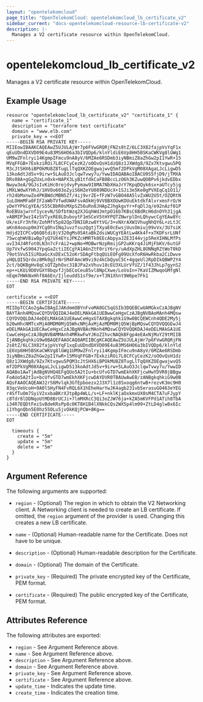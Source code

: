 ```yaml
---
layout: "opentelekomcloud"
page_title: "OpenTelekomCloud: opentelekomcloud_lb_certificate_v2"
sidebar_current: "docs-opentelekomcloud-resource-lb-certificate-v2"
description: |-
  Manages a V2 certificate resource within OpenTelekomCloud.
---
```


# opentelekomcloud\_lb\_certificate\_v2

Manages a V2 certificate resource within OpenTelekomCloud.

## Example Usage

```hcl
resource "opentelekomcloud_lb_certificate_v2" "certificate_1" {
  name = "certificate_1"
  description = "terraform test certificate"
  domain = "www.elb.com"
  private_key = <<EOT
-----BEGIN RSA PRIVATE KEY-----
MIIEowIBAAKCAQEAwZ5UJULAjWr7p6FVwGRQRjFN2s8tZ/6LC3X82fajpVsYqF1x
qEuUDndDXVD09E4u83MS6HO6a3bIVQDp6/klnYldiE6Vp8HH5BSKaCWKVg8lGWg1
UM9wZFnlryi14KgmpIFmcu9nA8yV/6MZAe6RSDmb3iyNBmiZ8aZhGw2pI1YwR+15
MVqFFGB+7ExkziROi7L8CFCyCezK2/oOOvQsH1dzQ8z1JXWdg8/9Zx7Ktvgwu5PQ
M3cJtSHX6iBPOkMU8Z8TugLlTqQXKZOEgwajwvQ5mf2DPkVgM08XAgaLJcLigwD5
13koAdtJd5v+9irw+5LAuO3JclqwTvwy7u/YwwIDAQABAoIBACU9S5fjD9/jTMXA
DRs08A+gGgZUxLn0xk+NAPX3LyB1tfdkCaFB8BccLzO6h3KZuwQOBPv6jkdvEDbx
Nwyw3eA/9GJsIvKiHc0rejdvyPymaw9I8MA7NbXHaJrY7KpqDQyk6sx+aUTcy5jg
iMXLWdwXYHhJ/1HVOo603oZyiS6HZeYU089NDUcX+1SJi3e5Ke0gPVXEqCq1O11/
rh24bMxnwZo4PKBWdcMBN5Zf/4ij9vrZE+fFzW7vGBO48A5lvZxWU2U5t/OZQRtN
1uLOHmMFa0FIF2aWbTVfwdUWAFsvAOkHj9VV8BXOUwKOUuEktdkfAlvrxmsFrO/H
yDeYYPkCgYEA/S55CBbR0sMXpSZ56uRn8JHApZJhgkgvYr+FqDlJq/e92nAzf01P
RoEBUajwrnf1ycevN/SDfbtWzq2XJGqhWdJmtpO16b7KBsC6BdRcH6dnOYh31jgA
vABMIP3wzI4zSVTyxRE8LDuboytF1mSCeV5tHYPQTZNwrplDnLQhywcCgYEAw8Yc
Uk/eiFr3hfH/ZohMfV5p82Qp7DNIGRzw8YtVG/3+vNXrAXW1VhugNhQY6L+zLtJC
aKn84ooup0m3YCg0hvINqJuvzfsuzQgtjTXyaE0cEwsjUusOmiuj09vVx/3U7siK
Hdjd2ICPCvQ6Q8tdi8jV320gMs05AtaBkZdsiWUCgYEAtLw4Kk4f+xTKDFsrLUNf
75wcqhWVBiwBp7yQ7UX4EYsJPKZcHMRTk0EEcAbpyaJZE3I44vjp5ReXIHNLMfPs
uvI34J4Rfot0LN3n7cFrAi2+wpNo+MOBwrNzpRmijGP2uKKrq4JiMjFbKV/6utGF
Up7VxfwS904JYpqGaZctiIECgYA1A6nZtF0riY6ry/uAdXpZHL8ONNqRZtWoT0kD
79otSVu5ISiRbaGcXsDExC52oKrSDAgFtbqQUiEOFg09UcXfoR6HwRkba2CiDwve
yHQLQI5Qrdxz8Mk0gIrNrSM4FAmcW9vi9z4kCbQyoC5C+4gqeUlJRpDIkQBWP2Y4
2ct/bQKBgHv8qCsQTZphOxc31BJPa2xVhuv18cEU3XLUrVfUZ/1f43JhLp7gynS2
ep++LKUi9D0VGXY8bqvfJjbECoCeu85vl8NpCXwe/LoVoIn+7KaVIZMwqoGMfgNl
nEqm7HWkNxHhf8A6En/IjleuddS1sf9e/x+TJN1Xhnt9W6pe7Fk1
-----END RSA PRIVATE KEY-----
EOT

certificate = <<EOT
-----BEGIN CERTIFICATE-----
MIIDpTCCAo2gAwIBAgIJAKdmmOBYnFvoMA0GCSqGSIb3DQEBCwUAMGkxCzAJBgNV
BAYTAnh4MQswCQYDVQQIDAJ4eDELMAkGA1UEBwwCeHgxCzAJBgNVBAoMAnh4MQsw
CQYDVQQLDAJ4eDELMAkGA1UEAwwCeHgxGTAXBgkqhkiG9w0BCQEWCnh4QDE2My5j
b20wHhcNMTcxMjA0MDM0MjQ5WhcNMjAxMjAzMDM0MjQ5WjBpMQswCQYDVQQGEwJ4
eDELMAkGA1UECAwCeHgxCzAJBgNVBAcMAnh4MQswCQYDVQQKDAJ4eDELMAkGA1UE
CwwCeHgxCzAJBgNVBAMMAnh4MRkwFwYJKoZIhvcNAQkBFgp4eEAxNjMuY29tMIIB
IjANBgkqhkiG9w0BAQEFAAOCAQ8AMIIBCgKCAQEAwZ5UJULAjWr7p6FVwGRQRjFN
2s8tZ/6LC3X82fajpVsYqF1xqEuUDndDXVD09E4u83MS6HO6a3bIVQDp6/klnYld
iE6Vp8HH5BSKaCWKVg8lGWg1UM9wZFnlryi14KgmpIFmcu9nA8yV/6MZAe6RSDmb
3iyNBmiZ8aZhGw2pI1YwR+15MVqFFGB+7ExkziROi7L8CFCyCezK2/oOOvQsH1dz
Q8z1JXWdg8/9Zx7Ktvgwu5PQM3cJtSHX6iBPOkMU8Z8TugLlTqQXKZOEgwajwvQ5
mf2DPkVgM08XAgaLJcLigwD513koAdtJd5v+9irw+5LAuO3JclqwTvwy7u/YwwID
AQABo1AwTjAdBgNVHQ4EFgQUo5A2tIu+bcUfvGTD7wmEkhXKFjcwHwYDVR0jBBgw
FoAUo5A2tIu+bcUfvGTD7wmEkhXKFjcwDAYDVR0TBAUwAwEB/zANBgkqhkiG9w0B
AQsFAAOCAQEAWJ2rS6Mvlqk3GfEpboezx2J3X7l1z8Sxoqg6ntwB+rezvK3mc9H0
83qcVeUcoH+0A0lSHyFN4FvRQL6X1hEheHarYwJK4agb231vb5erasuGO463eYEG
r4SfTuOm7SyiV2xxbaBKrXJtpBp4WLL/s+LF+nklKjaOxkmxUX0sM4CTA7uFJypY
c8Tdr8lDDNqoUtMD8BrUCJi+7lmMXRcC3Qi3oZJW76ja+kZA5mKVFPd1ATih8TbA
i34R7EQDtFeiSvBdeKRsPp8c0KT8H1B4lXNkkCQs2WX5p4lm99+ZtLD4glw8x6Ic
i1YhgnQbn5E0hz55OLu5jvOkKQjPCW+8Kg==
-----END CERTIFICATE-----
EOT

  timeouts {
    create = "5m"
    update = "5m"
    delete = "5m"
  }
}
```

## Argument Reference

The following arguments are supported:

* `region` - (Optional) The region in which to obtain the V2 Networking client.
    A Networking client is needed to create an LB certificate. If omitted, the
    `region` argument of the provider is used. Changing this creates a new
    LB certificate.

* `name` - (Optional) Human-readable name for the Certificate. Does not have
    to be unique.

* `description` - (Optional) Human-readable description for the Certificate.

* `domain` - (Optional) The domain of the Certificate.

* `private_key` - (Required) The private encrypted key of the Certificate, PEM format.

* `certificate` - (Required) The public encrypted key of the Certificate, PEM format.

## Attributes Reference

The following attributes are exported:

* `region` - See Argument Reference above.
* `name` - See Argument Reference above.
* `description` - See Argument Reference above.
* `domain` - See Argument Reference above.
* `private_key` - See Argument Reference above.
* `certificate` - See Argument Reference above.
* `update_time` - Indicates the update time.
* `create_time` - Indicates the creation time.
